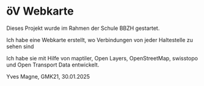 # öV Webkarte

Dieses Projekt wurde im Rahmen der Schule BBZH gestartet.

Ich habe eine Webkarte erstellt, wo Verbindungen von jeder Haltestelle zu sehen sind

Ich habe sie mit Hilfe von maptiler, Open Layers, OpenStreetMap, swisstopo und Open Transport Data entwickelt.

Yves Magne, GMK21, 30.01.2025




